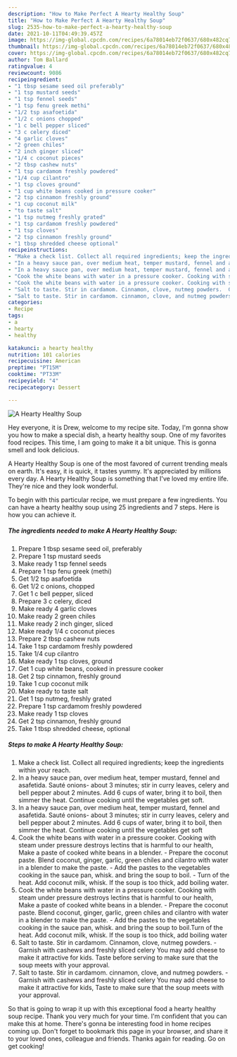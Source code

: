 ```yaml
---
description: "How to Make Perfect A Hearty Healthy Soup"
title: "How to Make Perfect A Hearty Healthy Soup"
slug: 2535-how-to-make-perfect-a-hearty-healthy-soup
date: 2021-10-11T04:49:39.457Z
image: https://img-global.cpcdn.com/recipes/6a78014eb72f0637/680x482cq70/a-hearty-healthy-soup-recipe-main-photo.jpg
thumbnail: https://img-global.cpcdn.com/recipes/6a78014eb72f0637/680x482cq70/a-hearty-healthy-soup-recipe-main-photo.jpg
cover: https://img-global.cpcdn.com/recipes/6a78014eb72f0637/680x482cq70/a-hearty-healthy-soup-recipe-main-photo.jpg
author: Tom Ballard
ratingvalue: 4
reviewcount: 9086
recipeingredient:
- "1 tbsp sesame seed oil preferably"
- "1 tsp mustard seeds"
- "1 tsp fennel seeds"
- "1 tsp fenu greek methi"
- "1/2 tsp asafoetida"
- "1/2 c onions chopped"
- "1 c bell pepper sliced"
- "3 c celery diced"
- "4 garlic cloves"
- "2 green chiles"
- "2 inch ginger sliced"
- "1/4 c coconut pieces"
- "2 tbsp cashew nuts"
- "1 tsp cardamom freshly powdered"
- "1/4 cup cilantro"
- "1 tsp cloves ground"
- "1 cup white beans cooked in pressure cooker"
- "2 tsp cinnamon freshly ground"
- "1 cup coconut milk"
- "to taste salt"
- "1 tsp nutmeg freshly grated"
- "1 tsp cardamom freshly powdered"
- "1 tsp cloves"
- "2 tsp cinnamon freshly ground"
- "1 tbsp shredded cheese optional"
recipeinstructions:
- "Make a check list. Collect all required ingredients; keep the ingredients within your reach."
- "In a heavy sauce pan, over medium heat, temper mustard, fennel and asafetida. Sauté onions- about 3 minutes; stir in curry leaves, celery and bell pepper about 2 minutes. Add 6 cups of water, bring it to boil, then simmer the heat. Continue cooking until the vegetables get soft."
- "In a heavy sauce pan, over medium heat, temper mustard, fennel and asafetida. Sauté onions- about 3 minutes; stir in curry leaves, celery and bell pepper about 2 minutes. Add 6 cups of water, bring it to boil, then simmer the heat. Continue cooking until the vegetables get soft"
- "Cook the white beans with water in a pressure cooker. Cooking with steam under pressure destroys lectins that is harmful to our health, Make a paste of cooked white beans in a blender. Prepare the coconut paste. Blend coconut, ginger, garlic, green chiles and cilantro with water in a blender to make the paste. Add the pastes to the vegetables cooking in the sauce pan, whisk. and bring the soup to boil. Turn of the heat. Add coconut milk, whisk. If the soup is too thick, add boiling water."
- "Cook the white beans with water in a pressure cooker. Cooking with steam under pressure destroys lectins that is harmful to our health, Make a paste of cooked white beans in a blender. Prepare the coconut paste. Blend coconut, ginger, garlic, green chiles and cilantro with water in a blender to make the paste. Add the pastes to the vegetables cooking in the sauce pan, whisk. and bring the soup to boil.Turn of the heat. Add coconut milk, whisk. If the soup is too thick, add boiling water"
- "Salt to taste. Stir in cardamom. Cinnamon, clove, nutmeg powders.  Garnish with cashews and freshly sliced celery You may add cheese to make it attractive for kids. Taste before serving to make sure that the soup meets with your approval."
- "Salt to taste. Stir in cardamom. cinnamon, clove, and nutmeg powders.  Garnish with cashews and freshly sliced celery You may add cheese to make it attractive for kids, Taste to make sure that the soup meets with your approval."
categories:
- Recipe
tags:
- a
- hearty
- healthy

katakunci: a hearty healthy 
nutrition: 101 calories
recipecuisine: American
preptime: "PT15M"
cooktime: "PT33M"
recipeyield: "4"
recipecategory: Dessert

---
```



![A Hearty Healthy Soup](https://img-global.cpcdn.com/recipes/6a78014eb72f0637/680x482cq70/a-hearty-healthy-soup-recipe-main-photo.jpg)

Hey everyone, it is Drew, welcome to my recipe site. Today, I'm gonna show you how to make a special dish, a hearty healthy soup. One of my favorites food recipes. This time, I am going to make it a bit unique. This is gonna smell and look delicious.



A Hearty Healthy Soup is one of the most favored of current trending meals on earth. It's easy, it is quick, it tastes yummy. It's appreciated by millions every day. A Hearty Healthy Soup is something that I've loved my entire life. They're nice and they look wonderful.


To begin with this particular recipe, we must prepare a few ingredients. You can have a hearty healthy soup using 25 ingredients and 7 steps. Here is how you can achieve it.

<!--inarticleads1-->

##### The ingredients needed to make A Hearty Healthy Soup:

1. Prepare 1 tbsp sesame seed oil, preferably
1. Prepare 1 tsp mustard seeds
1. Make ready 1 tsp fennel seeds
1. Prepare 1 tsp fenu greek (methi)
1. Get 1/2 tsp asafoetida
1. Get 1/2 c onions, chopped
1. Get 1 c bell pepper, sliced
1. Prepare 3 c celery, diced
1. Make ready 4 garlic cloves
1. Make ready 2 green chiles
1. Make ready 2 inch ginger, sliced
1. Make ready 1/4 c coconut pieces
1. Prepare 2 tbsp cashew nuts
1. Take 1 tsp cardamom freshly powdered
1. Take 1/4 cup cilantro
1. Make ready 1 tsp cloves, ground
1. Get 1 cup white beans, cooked in pressure cooker
1. Get 2 tsp cinnamon, freshly ground
1. Take 1 cup coconut milk
1. Make ready to taste salt
1. Get 1 tsp nutmeg, freshly grated
1. Prepare 1 tsp cardamom freshly powdered
1. Make ready 1 tsp cloves
1. Get 2 tsp cinnamon, freshly ground
1. Take 1 tbsp shredded cheese, optional




<!--inarticleads2-->

##### Steps to make A Hearty Healthy Soup:

1. Make a check list. Collect all required ingredients; keep the ingredients within your reach.
1. In a heavy sauce pan, over medium heat, temper mustard, fennel and asafetida. Sauté onions- about 3 minutes; stir in curry leaves, celery and bell pepper about 2 minutes. Add 6 cups of water, bring it to boil, then simmer the heat. Continue cooking until the vegetables get soft.
1. In a heavy sauce pan, over medium heat, temper mustard, fennel and asafetida. Sauté onions- about 3 minutes; stir in curry leaves, celery and bell pepper about 2 minutes. Add 6 cups of water, bring it to boil, then simmer the heat. Continue cooking until the vegetables get soft
1. Cook the white beans with water in a pressure cooker. Cooking with steam under pressure destroys lectins that is harmful to our health, Make a paste of cooked white beans in a blender. - Prepare the coconut paste. Blend coconut, ginger, garlic, green chiles and cilantro with water in a blender to make the paste. - Add the pastes to the vegetables cooking in the sauce pan, whisk. and bring the soup to boil. - Turn of the heat. Add coconut milk, whisk. If the soup is too thick, add boiling water.
1. Cook the white beans with water in a pressure cooker. Cooking with steam under pressure destroys lectins that is harmful to our health, Make a paste of cooked white beans in a blender. - Prepare the coconut paste. Blend coconut, ginger, garlic, green chiles and cilantro with water in a blender to make the paste. - Add the pastes to the vegetables cooking in the sauce pan, whisk. and bring the soup to boil.Turn of the heat. Add coconut milk, whisk. If the soup is too thick, add boiling water
1. Salt to taste. Stir in cardamom. Cinnamon, clove, nutmeg powders.  - Garnish with cashews and freshly sliced celery You may add cheese to make it attractive for kids. Taste before serving to make sure that the soup meets with your approval.
1. Salt to taste. Stir in cardamom. cinnamon, clove, and nutmeg powders.  - Garnish with cashews and freshly sliced celery You may add cheese to make it attractive for kids, Taste to make sure that the soup meets with your approval.




So that is going to wrap it up with this exceptional food a hearty healthy soup recipe. Thank you very much for your time. I'm confident that you can make this at home. There's gonna be interesting food in home recipes coming up. Don't forget to bookmark this page in your browser, and share it to your loved ones, colleague and friends. Thanks again for reading. Go on get cooking!
